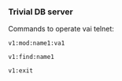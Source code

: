 ### Trivial DB server

Commands to operate vai telnet:

```modify by key
v1:mod:name1:va1  
```

```find by key
v1:find:name1  
```

```exit server
v1:exit  
```
